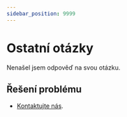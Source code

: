 ```yaml
---
sidebar_position: 9999
---
```


# Ostatní otázky

Nenašel jsem odpověď na svou otázku.

## Řešení problému

- [Kontaktujte nás](../kontakt).
